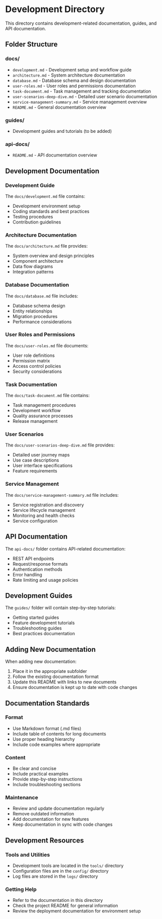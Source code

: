 # Development Directory

This directory contains development-related documentation, guides, and API documentation.

## Folder Structure

### docs/
- `development.md` - Development setup and workflow guide
- `architecture.md` - System architecture documentation
- `database.md` - Database schema and design documentation
- `user-roles.md` - User roles and permissions documentation
- `task-document.md` - Task management and tracking documentation
- `user-scenarios-deep-dive.md` - Detailed user scenario documentation
- `service-management-summary.md` - Service management overview
- `README.md` - General documentation overview

### guides/
- Development guides and tutorials (to be added)

### api-docs/
- `README.md` - API documentation overview

## Development Documentation

### Development Guide
The `docs/development.md` file contains:
- Development environment setup
- Coding standards and best practices
- Testing procedures
- Contribution guidelines

### Architecture Documentation
The `docs/architecture.md` file provides:
- System overview and design principles
- Component architecture
- Data flow diagrams
- Integration patterns

### Database Documentation
The `docs/database.md` file includes:
- Database schema design
- Entity relationships
- Migration procedures
- Performance considerations

### User Roles and Permissions
The `docs/user-roles.md` file documents:
- User role definitions
- Permission matrix
- Access control policies
- Security considerations

### Task Documentation
The `docs/task-document.md` file contains:
- Task management procedures
- Development workflow
- Quality assurance processes
- Release management

### User Scenarios
The `docs/user-scenarios-deep-dive.md` file provides:
- Detailed user journey maps
- Use case descriptions
- User interface specifications
- Feature requirements

### Service Management
The `docs/service-management-summary.md` file includes:
- Service registration and discovery
- Service lifecycle management
- Monitoring and health checks
- Service configuration

## API Documentation

The `api-docs/` folder contains API-related documentation:
- REST API endpoints
- Request/response formats
- Authentication methods
- Error handling
- Rate limiting and usage policies

## Development Guides

The `guides/` folder will contain step-by-step tutorials:
- Getting started guides
- Feature development tutorials
- Troubleshooting guides
- Best practices documentation

## Adding New Documentation

When adding new documentation:
1. Place it in the appropriate subfolder
2. Follow the existing documentation format
3. Update this README with links to new documents
4. Ensure documentation is kept up to date with code changes

## Documentation Standards

### Format
- Use Markdown format (.md files)
- Include table of contents for long documents
- Use proper heading hierarchy
- Include code examples where appropriate

### Content
- Be clear and concise
- Include practical examples
- Provide step-by-step instructions
- Include troubleshooting sections

### Maintenance
- Review and update documentation regularly
- Remove outdated information
- Add documentation for new features
- Keep documentation in sync with code changes

## Development Resources

### Tools and Utilities
- Development tools are located in the `tools/` directory
- Configuration files are in the `config/` directory
- Log files are stored in the `logs/` directory

### Getting Help
- Refer to the documentation in this directory
- Check the project README for general information
- Review the deployment documentation for environment setup